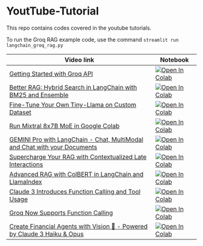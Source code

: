# YoutTube-Tutorial
This repo contains codes covered in the youtube tutorials. 

To run the Groq RAG example code, use the command `streamlit run langchain_groq_rag.py`

| Video link | Notebook |
| --- | ----------- |
| [Getting Started with Groq API](https://youtu.be/S53BanCP14c) |[![Open In Colab](https://colab.research.google.com/assets/colab-badge.svg)](http://tinyurl.com/2nxdv2m8)|
| [Better RAG: Hybrid Search in LangChain with BM25 and Ensemble](https://youtu.be/r2m9DbEmeqI) |[![Open In Colab](https://colab.research.google.com/assets/colab-badge.svg)](http://tinyurl.com/33wc8sav)|
| [Fine-Tune Your Own Tiny-Llama on Custom Dataset](https://youtu.be/OVqe6GTrDFM) |[![Open In Colab](https://colab.research.google.com/assets/colab-badge.svg)](http://tinyurl.com/4eny9cvc)|
| [Run Mixtral 8x7B MoE in Google Colab](https://youtu.be/Zo3CTapKJ4I) |[![Open In Colab](https://colab.research.google.com/assets/colab-badge.svg)](http://tinyurl.com/2nn5snb4)|
| [GEMINI Pro with LangChain - Chat, MultiModal and Chat with your Documents](https://youtu.be/7h8ZHSkAkas) |[![Open In Colab](https://colab.research.google.com/assets/colab-badge.svg)](https://tinyurl.com/28bw3ntv)|
| [Supercharge Your RAG with Contextualized Late Interactions](https://youtu.be/xTzUn3G9YA0) |[![Open In Colab](https://colab.research.google.com/assets/colab-badge.svg)](https://tinyurl.com/czk85xfr)|
| [Advanced RAG with ColBERT in LangChain and LlamaIndex](https://youtu.be/kEgeegk9iqo) |[![Open In Colab](https://colab.research.google.com/assets/colab-badge.svg)](https://tinyurl.com/4dte2njt)|
| [Claude 3 Introduces Function Calling and Tool Usage](https://youtu.be/fDErWDOT4XE) |[![Open In Colab](https://colab.research.google.com/assets/colab-badge.svg)](https://tinyurl.com/y5kefhvn)|
| [Groq Now Supports Function Calling](https://youtu.be/ybau-0ZIsMc)|[![Open In Colab](https://colab.research.google.com/assets/colab-badge.svg)](https://tinyurl.com/5n9y2f2y)|
| [Create Financial Agents with Vision 👀 - Powered by Claude 3 Haiku & Opus](https://youtu.be/a5OW5UAyC3E)|[![Open In Colab](https://colab.research.google.com/assets/colab-badge.svg)](https://tinyurl.com/56krc8az)|





